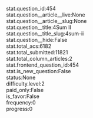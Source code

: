 stat.question_id:454  
stat.question__article__live:None  
stat.question__article__slug:None  
stat.question__title:4Sum II  
stat.question__title_slug:4sum-ii  
stat.question__hide:False  
stat.total_acs:6182  
stat.total_submitted:11821  
stat.total_column_articles:2  
stat.frontend_question_id:454  
stat.is_new_question:False  
status:None  
difficulty.level:2  
paid_only:False  
is_favor:False  
frequency:0  
progress:0  
